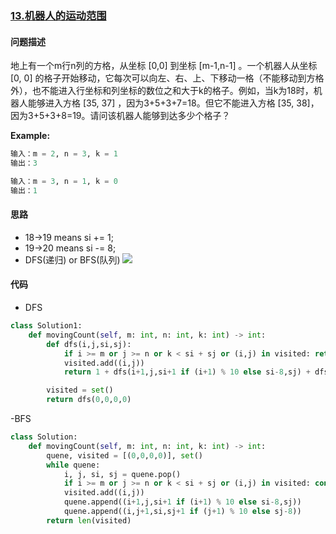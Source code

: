 ### [13.机器人的运动范围](https://leetcode-cn.com/problems/ji-qi-ren-de-yun-dong-fan-wei-lcof/)

#### 问题描述
地上有一个m行n列的方格，从坐标 [0,0] 到坐标 [m-1,n-1] 。一个机器人从坐标 [0, 0] 的格子开始移动，它每次可以向左、右、上、下移动一格（不能移动到方格外），也不能进入行坐标和列坐标的数位之和大于k的格子。例如，当k为18时，机器人能够进入方格 [35, 37] ，因为3+5+3+7=18。但它不能进入方格 [35, 38]，因为3+5+3+8=19。请问该机器人能够到达多少个格子？

**Example:**
```python
输入：m = 2, n = 3, k = 1
输出：3

输入：m = 3, n = 1, k = 0
输出：1
```

#### 思路
- 18->19 means si += 1;
- 19->20 means si -= 8;
- DFS(递归) or BFS(队列)
![](http://markdown.diobrando0825.cn/2020-10-28-Screen%20Shot%202020-10-28%20at%2010.06.22%20PM.png)

#### 代码
- DFS
```python
class Solution1:
    def movingCount(self, m: int, n: int, k: int) -> int:
        def dfs(i,j,si,sj):
            if i >= m or j >= n or k < si + sj or (i,j) in visited: return 0
            visited.add((i,j))
            return 1 + dfs(i+1,j,si+1 if (i+1) % 10 else si-8,sj) + dfs(i,j+1,si,sj+1 if (j+1) % 10 else sj-8)

        visited = set()
        return dfs(0,0,0,0)
```
-BFS
```python
class Solution:
    def movingCount(self, m: int, n: int, k: int) -> int:
        quene, visited = [(0,0,0,0)], set()
        while quene:
            i, j, si, sj = quene.pop()
            if i >= m or j >= n or k < si + sj or (i,j) in visited: continue
            visited.add((i,j))
            quene.append((i+1,j,si+1 if (i+1) % 10 else si-8,sj))
            quene.append((i,j+1,si,sj+1 if (j+1) % 10 else sj-8))
        return len(visited)
```